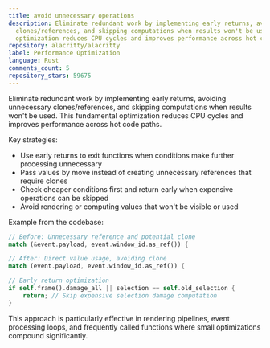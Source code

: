 ```yaml
---
title: avoid unnecessary operations
description: Eliminate redundant work by implementing early returns, avoiding unnecessary
  clones/references, and skipping computations when results won't be used. This fundamental
  optimization reduces CPU cycles and improves performance across hot code paths.
repository: alacritty/alacritty
label: Performance Optimization
language: Rust
comments_count: 5
repository_stars: 59675
---
```


Eliminate redundant work by implementing early returns, avoiding unnecessary clones/references, and skipping computations when results won't be used. This fundamental optimization reduces CPU cycles and improves performance across hot code paths.

Key strategies:
- Use early returns to exit functions when conditions make further processing unnecessary
- Pass values by move instead of creating unnecessary references that require clones
- Check cheaper conditions first and return early when expensive operations can be skipped
- Avoid rendering or computing values that won't be visible or used

Example from the codebase:
```rust
// Before: Unnecessary reference and potential clone
match (&event.payload, event.window_id.as_ref()) {

// After: Direct value usage, avoiding clone
match (event.payload, event.window_id.as_ref()) {

// Early return optimization
if self.frame().damage_all || selection == self.old_selection {
    return; // Skip expensive selection damage computation
}
```

This approach is particularly effective in rendering pipelines, event processing loops, and frequently called functions where small optimizations compound significantly.